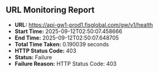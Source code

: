 ## URL Monitoring Report

- **URL:** https://api-gw1-prod1.fisglobal.com/gw/v1/health
- **Start Time:** 2025-09-12T02:50:07.458666
- **End Time:** 2025-09-12T02:50:07.648705
- **Total Time Taken:** 0.190039 seconds
- **HTTP Status Code:** 403
- **Status:** Failure
- **Failure Reason:** HTTP Status Code: 403
